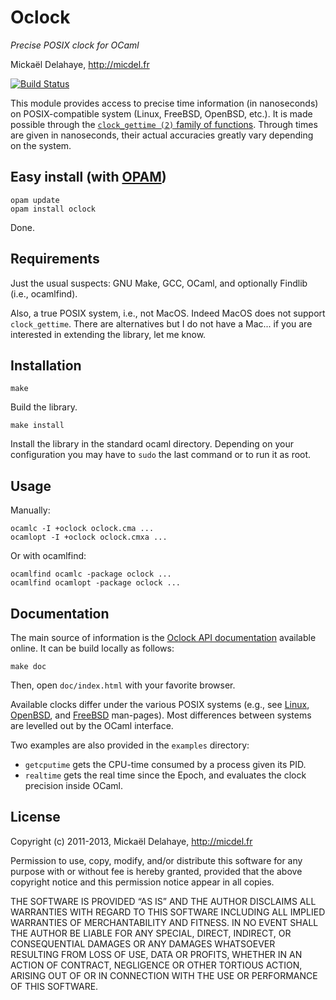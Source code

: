 Oclock 
======
*Precise POSIX clock for OCaml*

Mickaël Delahaye, http://micdel.fr

[![Build Status](https://travis-ci.org/polazarus/oclock.png)](https://travis-ci.org/polazarus/oclock)

This module provides access to precise time information (in nanoseconds) on
POSIX-compatible system (Linux, FreeBSD, OpenBSD, etc.). It is made possible
through the [`clock_gettime (2)` family of functions][1]. Through times are
given in nanoseconds, their actual accuracies greatly vary depending on the
system.

Easy install (with [OPAM][4])
-----------------------------

    opam update
    opam install oclock

Done.


Requirements
------------

Just the usual suspects: GNU Make, GCC, OCaml, and optionally Findlib (i.e.,
ocamlfind).

Also, a true POSIX system, i.e., not MacOS. Indeed MacOS does not support
`clock_gettime`. There are alternatives but I do not have a Mac... if you are
interested in extending the library, let me know.

Installation
------------

    make

Build the library.

    make install

Install the library in the standard ocaml directory. Depending on your
configuration you may have to `sudo` the last command or to run it as root.

Usage
-----

Manually:

    ocamlc -I +oclock oclock.cma ...
    ocamlopt -I +oclock oclock.cmxa ...

Or with ocamlfind:

    ocamlfind ocamlc -package oclock ...
    ocamlfind ocamlopt -package oclock ...

Documentation
-------------

The main source of information is the [Oclock API documentation][5] available
online. It can be build locally as follows:

    make doc

Then, open `doc/index.html` with your favorite browser.

Available clocks differ under the various POSIX systems (e.g., see [Linux][1],
[OpenBSD][2], and [FreeBSD][3] man-pages). Most differences between systems are
levelled out by the OCaml interface.

Two examples are also provided in the `examples` directory:

*   `getcputime` gets the CPU-time consumed by a process given its PID.
*   `realtime` gets the real time since the Epoch, and evaluates the clock
    precision inside OCaml.

License
-------
Copyright (c) 2011-2013, Mickaël Delahaye, http://micdel.fr

Permission to use, copy, modify, and/or distribute this software for any purpose
with or without fee is hereby granted, provided that the above copyright notice
and this permission notice appear in all copies.

THE SOFTWARE IS PROVIDED “AS IS” AND THE AUTHOR DISCLAIMS ALL WARRANTIES WITH
REGARD TO THIS SOFTWARE INCLUDING ALL IMPLIED WARRANTIES OF MERCHANTABILITY AND
FITNESS. IN NO EVENT SHALL THE AUTHOR BE LIABLE FOR ANY SPECIAL, DIRECT,
INDIRECT, OR CONSEQUENTIAL DAMAGES OR ANY DAMAGES WHATSOEVER RESULTING FROM LOSS
OF USE, DATA OR PROFITS, WHETHER IN AN ACTION OF CONTRACT, NEGLIGENCE OR OTHER
TORTIOUS ACTION, ARISING OUT OF OR IN CONNECTION WITH THE USE OR PERFORMANCE OF
THIS SOFTWARE.

[1]: http://man7.org/linux/man-pages/man2/clock_gettime.2.html
[2]: http://www.openbsd.org/cgi-bin/man.cgi?query=clock_gettime&sektion=2
[3]: http://www.freebsd.org/cgi/man.cgi?query=clock_gettime&sektion=2
[4]: http://opam.ocaml.org
[5]: http://micdel.fr/oclock-api
